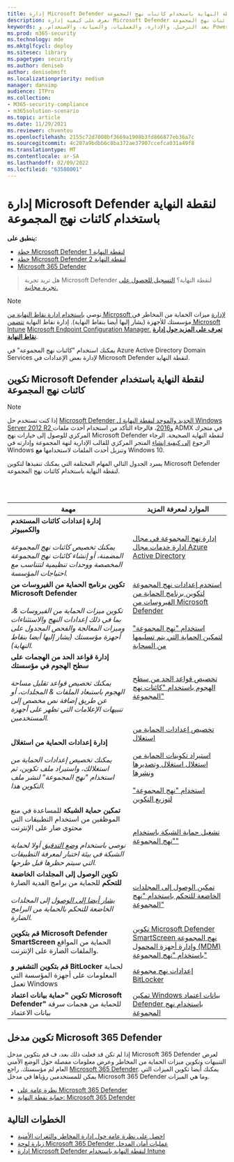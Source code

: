 ```yaml
---
title: إدارة Microsoft Defender لنقطة النهاية باستخدام كائنات نهج المجموعة
description: تعرف على كيفية إدارة Microsoft Defender لنقطة النهاية باستخدام كائنات نهج المجموعة
keywords: بعد الترحيل، والإدارة، والعمليات، والصيانة، والاستخدام، و PowerShell، و Microsoft Defender ل Endpoint، وedr
ms.prod: m365-security
ms.technology: mde
ms.mktglfcycl: deploy
ms.sitesec: library
ms.pagetype: security
ms.author: deniseb
author: denisebmsft
ms.localizationpriority: medium
manager: dansimp
audience: ITPro
ms.collection:
- M365-security-compliance
- m365solution-scenario
ms.topic: article
ms.date: 11/29/2021
ms.reviewer: chventou
ms.openlocfilehash: 2155c72d7008bf3669a1908b3fd866877eb36a7c
ms.sourcegitcommit: 4c207a9bdbb6c8ba372ae37907ccefca031a49f8
ms.translationtype: MT
ms.contentlocale: ar-SA
ms.lasthandoff: 02/09/2022
ms.locfileid: "63580001"
---
```

# <a name="manage-microsoft-defender-for-endpoint-with-group-policy-objects"></a>إدارة Microsoft Defender لنقطة النهاية باستخدام كائنات نهج المجموعة

**ينطبق على:**
- [خطة Microsoft Defender لنقطة النهاية 1](https://go.microsoft.com/fwlink/?linkid=2154037)
- [خطة Microsoft Defender لنقطة النهاية 2](https://go.microsoft.com/fwlink/?linkid=2154037)
- [Microsoft 365 Defender](https://go.microsoft.com/fwlink/?linkid=2118804)

> هل تريد تجربة Microsoft Defender لنقطة النهاية؟ [التسجيل للحصول على تجربة مجانية.](https://signup.microsoft.com/create-account/signup?products=7f379fee-c4f9-4278-b0a1-e4c8c2fcdf7e&ru=https://aka.ms/MDEp2OpenTrial?ocid=docs-wdatp-exposedapis-abovefoldlink)

> [!NOTE]
> نوصي [باستخدام إدارة نقاط النهاية من Microsoft لإدارة](/mem) ميزات الحماية من المخاطر في مؤسستك للأجهزة (يشار إليها أيضا بنقاط النهاية). إدارة نقاط النهاية [تتضمن Microsoft Intune](/mem/intune/fundamentals/what-is-intune) [Microsoft Endpoint Configuration Manager.](/mem/configmgr/core/understand/introduction) **[تعرف على المزيد حول إدارة نقاط النهاية](/mem/endpoint-manager-overview)**.

يمكنك استخدام "كائنات نهج المجموعة" في Azure Active Directory Domain Services لإدارة بعض الإعدادات في Microsoft Defender لنقطة النهاية.

## <a name="configure-microsoft-defender-for-endpoint-with-group-policy-objects"></a>تكوين Microsoft Defender لنقطة النهاية باستخدام كائنات نهج المجموعة

> [!NOTE]
> إذا كنت تستخدم حل [Microsoft Defender الجديد والموحد لنقطة النهاية ل Windows Server 2012 R2 و2016](/microsoft-365/security/defender-endpoint/configure-server-endpoints#new-functionality-in-the-modern-unified-solution-for-windows-server-2012-r2-and-2016-preview)، فالرجاء التأكد من استخدام أحدث ملفات ADMX في متجرك المركزي للوصول إلى خيارات نهج Microsoft Defender لنقطة النهاية الصحيحة. الرجاء الرجوع [إلى كيفية إنشاء](/troubleshoot/windows-client/group-policy/create-and-manage-central-store) المتجر المركزي للقالب الإدارية لنهة المجموعة وإدارته في Windows وتنزيل أحدث الملفات لاستخدامها **مع** Windows 10. 

يسرد الجدول التالي المهام المختلفة التي يمكنك تنفيذها لتكوين Microsoft Defender لنقطة النهاية باستخدام كائنات نهج المجموعة.

<br/><br/>

|مهمة|الموارد لمعرفة المزيد|
|---|---|
|**إدارة إعدادات كائنات المستخدم والكمبيوتر** <br/><br/> *يمكنك تخصيص كائنات نهج المجموعة المضمنة، أو إنشاء كائنات نهج المجموعة المخصصة ووحدات تنظيمية لتتناسب مع احتياجات المؤسسة.*|[إدارة نهج المجموعة في مجال إدارة خدمات مجال Azure Active Directory](/azure/active-directory-domain-services/manage-group-policy)|
|**تكوين برنامج الحماية من الفيروسات من Microsoft Defender** <br/><br/> *تكوين ميزات الحماية من الفيروسات &، بما في ذلك إعدادات النهج والاستثناءات وميزات المعالجة والفحص المجدول على أجهزة مؤسستك (يشار إليها أيضا بنقاط النهاية).*|[استخدم إعدادات نهج المجموعة لتكوين برنامج الحماية من الفيروسات من Microsoft Defender](/windows/security/threat-protection/microsoft-defender-antivirus/use-group-policy-microsoft-defender-antivirus) <br/><br/> [استخدام "نهج المجموعة" لتمكين الحماية التي يتم تسليمها من السحابة](/windows/security/threat-protection/microsoft-defender-antivirus/enable-cloud-protection-microsoft-defender-antivirus#use-group-policy-to-enable-cloud-delivered-protection)|
|**إدارة قواعد الحد من الهجمات على سطح الهجوم في مؤسستك** <br/><br/> *يمكنك تخصيص قواعد تقليل مساحة الهجوم باستبعاد الملفات & المجلدات، أو عن طريق إضافة نص مخصص إلى تنبيهات الإعلامات التي تظهر على أجهزة المستخدمين.*|[تخصيص قواعد الحد من سطح الهجوم باستخدام "كائنات نهج المجموعة"](/microsoft-365/security/defender-endpoint/customize-attack-surface-reduction#use-group-policy-to-exclude-files-and-folders)|
|**إدارة إعدادات الحماية من استغلال** <br/><br/> *يمكنك تخصيص إعدادات الحماية من استغلالك، واستيراد ملف تكوين، ثم استخدام "نهج المجموعة" لنشر ملف التكوين هذا.*|[تخصيص إعدادات الحماية من استغلال](/microsoft-365/security/defender-endpoint/customize-exploit-protection) <br/><br/> [استيراد تكوينات الحماية من استغلال استغلال وتصديرها ونشرها](/microsoft-365/security/defender-endpoint/import-export-exploit-protection-emet-xml) <br/><br/> [استخدام "نهج المجموعة" لتوزيع التكوين](/microsoft-365/security/defender-endpoint/import-export-exploit-protection-emet-xml#use-group-policy-to-distribute-the-configuration)|
|**تمكين حماية الشبكة** للمساعدة في منع الموظفين من استخدام التطبيقات التي محتوى ضار على الإنترنت <br/><br/> *نوصي باستخدام [وضع التدقيق](/microsoft-365/security/defender-endpoint/evaluate-network-protection) أولا لحماية الشبكة في بيئة اختبار لمعرفة التطبيقات التي سيتم حظرها قبل طرحها.*|[تشغيل حماية الشبكة باستخدام "نهج المجموعة"](/microsoft-365/security/defender-endpoint/enable-network-protection#group-policy)|
|**تكوين الوصول إلى المجلدات الخاضعة للتحكم** للحماية من برامج الفدية الضارة <br/><br/> *[يشار أيضا إلى الوصول](/microsoft-365/security/defender-endpoint/controlled-folders) إلى المجلدات الخاضعة للتحكم بالحماية من البرامج الضارة.*|[تمكين الوصول إلى المجلدات الخاضعة للتحكم باستخدام "نهج المجموعة"](/microsoft-365/security/defender-endpoint/enable-controlled-folders#group-policy)|
|**قم بتكوين Microsoft Defender SmartScreen** الحماية من المواقع والملفات الضارة على الإنترنت.|[تكوين Microsoft Defender SmartScreen نهج المجموعة وإدارة أجهزة المحمول (MDM) باستخدام "نهج المجموعة"](/windows/security/threat-protection/microsoft-defender-smartscreen/microsoft-defender-smartscreen-available-settings#group-policy-settings)|
|**قم بتكوين التشفير و BitLocker** لحماية المعلومات على أجهزة المؤسسة التي تعمل Windows|[إعدادات نهج مجموعة BitLocker](/windows/security/information-protection/bitlocker/bitlocker-group-policy-settings)|
|**تكوين "حماية بيانات اعتماد Microsoft Defender"** للحماية من هجمات سرقة بيانات الاعتماد|[تمكين Windows بيانات اعتماد Defender باستخدام نهج المجموعة](/windows/security/identity-protection/credential-guard/credential-guard-manage#enable-windows-defender-credential-guard-by-using-group-policy)|

## <a name="configure-your-microsoft-365-defender-portal"></a>تكوين مدخل Microsoft 365 Defender

إذا لم تكن قد فعلت ذلك بعد، ف قم بتكوين مدخل Microsoft 365 Defender لعرض التنبيهات وتكوين ميزات الحماية من المخاطر وعرض معلومات مفصلة حول الوضع الأمني العام لم مؤسستك. راجع [Microsoft 365 Defender](/microsoft-365/security/defender/microsoft-365-defender). يمكنك أيضا تكوين الميزات التي يمكن للمستخدمين رؤياها في مدخل Microsoft 365 Defender وما هي الميزات.

- [نظرة عامة على Microsoft 365 Defender](/microsoft-365/security/defender-endpoint/use)
- [حماية نقطة النهاية: Microsoft 365 Defender](/mem/intune/protect/endpoint-protection-windows-10#microsoft-defender-security-center)

## <a name="next-steps"></a>الخطوات التالية

- [احصل على نظرة عامة حول إدارة المخاطر والثغرات الأمنية](/microsoft-365/security/defender-endpoint/next-gen-threat-and-vuln-mgt)
- [زيارة لوحة Microsoft 365 Defender عمليات أمان المدخل](/microsoft-365/security/defender-endpoint/security-operations-dashboard)
- [إدارة Microsoft Defender لنقطة النهاية باستخدام Intune](manage-mde-post-migration-intune.md)
